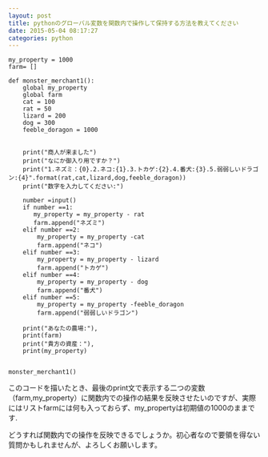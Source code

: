 ```yaml
---
layout: post
title: pythonのグローバル変数を関数内で操作して保持する方法を教えてください
date: 2015-05-04 08:17:27
categories: python
---
```

```
my_property = 1000
farm= []

def monster_merchant1():
    global my_property
    global farm
    cat = 100
    rat = 50
    lizard = 200
    dog = 300
    feeble_doragon = 1000


    print("商人が来ました")
    print("なにか御入り用ですか？")
    print("1.ネズミ：{0}.2.ネコ:{1}.3.トカゲ:{2}.4.番犬:{3}.5.弱弱しいドラゴン:{4}".format(rat,cat,lizard,dog,feeble_doragon))
    print("数字を入力してください:")

    number =input()
    if number ==1:
       my_property = my_property - rat
       farm.append("ネズミ")
    elif number ==2:
        my_property = my_property -cat
        farm.append("ネコ")
    elif number ==3:
        my_property = my_property - lizard
        farm.append("トカゲ")
    elif number ==4:
        my_property = my_property - dog
        farm.append("番犬")
    elif number ==5:
        my_property = my_property -feeble_doragon
        farm.append("弱弱しいドラゴン")

    print("あなたの農場:"),
    print(farm)
    print("貴方の資産："),
    print(my_property)


monster_merchant1()
```

<p>このコードを描いたとき、最後のprint文で表示する二つの変数（farm,my_property）に関数内での操作の結果を反映させたいのですが、実際にはリストfarmには何も入っておらず、my_propertyは初期値の1000のままです.</p>

<p>どうすれば関数内での操作を反映できるでしょうか。初心者なので要領を得ない質問かもしれませんが、よろしくお願いします。</p>
